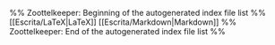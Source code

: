 %% Zoottelkeeper: Beginning of the autogenerated index file list  %%
 [[Escrita/LaTeX|LaTeX]]
 [[Escrita/Markdown|Markdown]]
%% Zoottelkeeper: End of the autogenerated index file list  %%
